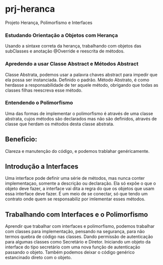 # prj-heranca
Projeto Herança, Polimorfismo e Interfaces 

### Estudando Orientação a Objetos com Herança
Usando a sintaxe correta da herança, trabalhando com objetos das subClasses e anotação @Override e reescrita de métodos.

### Apredendo a usar Classe Abstract e Métodos Abstract
Classe Abstrata, podemos usar a palavra chaves abstract para impedir que ela possa ser instanciada. Definido o padrão.
Método Abstrato, é como herdasse a responsabilidade de ter aquele método, obrigando que todas as classes filhas reescreva esse método.

### Entendendo o Polimorfismo
Uma das formas de implementar o polimorfismo é através de uma classe abstrata, cujos métodos são declarados mas não são definidos, através
de classe que herdam os métodos desta classe abstrata.

## Beneficio:
Clareza e manutenção do código, e podemos trablahar genéricamente.

## Introdução a Interfaces
Uma interface pode definir uma série de métodos, mas nunca conter implementaçao, somente a descrição ou declaração. Ela só expõe o que 
o objeto deve fazer, a interface vai dita a regra do que os objetos que usam essa interface deve  fazer.
É um meio de se conectar, só que tendo um contrato onde quem se responsabiliz por imlementar esses métodos.

## Trabalhando com Interfaces e o Polimorfismo
Aprendir que trabalhar com interfaces e polimorfismo, podemos trabalhar com classes para implementação, pensando na segurança, para não termos 
quebra de código nas classes.
Dando permissão de autenticação para algumas classes como Secretário e Diretor. Iniciando um objeto da interface do tipo secretário com uma nova
função de autenticação passando o objeto. Também podemos deixar o código genérico estancinado direto com o objeto.
